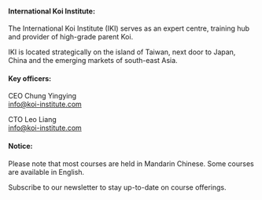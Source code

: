 
#### International Koi Institute:

The International Koi Institute (IKI) serves as an expert centre, training hub and provider of high-grade parent Koi.

IKI is located strategically on the island of Taiwan, next door to Japan, China and the emerging markets of south-east Asia.


#### Key officers:

CEO Chung Yingying  
[info@koi-institute.com](mailto:info@koi-institute.com)

CTO Leo Liang  
[info@koi-institute.com](mailto:info@koi-institute.com)

#### Notice:

Please note that most courses are held in Mandarin Chinese. Some courses are available in English.

Subscribe to our newsletter to stay up-to-date on course offerings.

